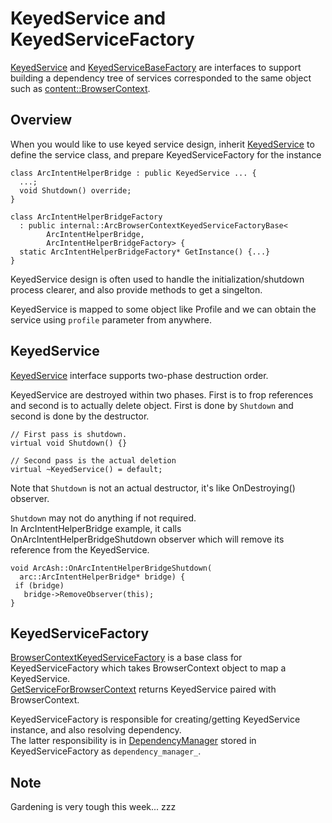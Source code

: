 # KeyedService and KeyedServiceFactory

[KeyedService](https://source.chromium.org/chromium/chromium/src/+/main:components/keyed_service/core/keyed_service.h;l=24;drc=f5bdc89c7395ed24f1b8d196a3bdd6232d5bf771) and [KeyedServiceBaseFactory](https://source.chromium.org/chromium/chromium/src/+/main:components/keyed_service/core/keyed_service_base_factory.h;l=31;drc=447e4fe9632d6680991223b97b9c489f7edbf56f) are interfaces to support building a dependency tree of services corresponded to the same object such as [content::BrowserContext](https://source.chromium.org/chromium/chromium/src/+/main:content/public/browser/browser_context.h;l=107;drc=9f831c2a0f5f38a330fd237eb0ac7fa4d2845053).

## Overview
When you would like to use keyed service design, inherit [KeyedService](https://source.chromium.org/chromium/chromium/src/+/main:components/keyed_service/core/keyed_service.h;l=24;drc=f5bdc89c7395ed24f1b8d196a3bdd6232d5bf771) to define the service class, and prepare KeyedServiceFactory for the instance
```cpp=
class ArcIntentHelperBridge : public KeyedService ... {
  ...;
  void Shutdown() override;
}

class ArcIntentHelperBridgeFactory
  : public internal::ArcBrowserContextKeyedServiceFactoryBase<
        ArcIntentHelperBridge,
        ArcIntentHelperBridgeFactory> {
  static ArcIntentHelperBridgeFactory* GetInstance() {...}          
}
```
KeyedService design is often used to handle the initialization/shutdown process clearer, and also provide methods to get a singelton.

KeyedService is mapped to some object like Profile and we can obtain the service using `profile` parameter from anywhere.

## KeyedService
[KeyedService](https://source.chromium.org/chromium/chromium/src/+/main:components/keyed_service/core/keyed_service.h;l=24;drc=f5bdc89c7395ed24f1b8d196a3bdd6232d5bf771) interface supports two-phase destruction order.  

KeyedService are destroyed within two phases.  First is to frop references and second is to actually delete object. First is done by `Shutdown` and second is done by the destructor.
```cpp=
// First pass is shutdown.
virtual void Shutdown() {}

// Second pass is the actual deletion
virtual ~KeyedService() = default;
```
Note that `Shutdown` is not an actual destructor, it's like OnDestroying() observer.

`Shutdown` may not do anything if not required.  
In ArcIntentHelperBridge example, it calls OnArcIntentHelperBridgeShutdown observer which will remove its reference from the KeyedService.
```cpp=
void ArcAsh::OnArcIntentHelperBridgeShutdown(
  arc::ArcIntentHelperBridge* bridge) {
 if (bridge)
   bridge->RemoveObserver(this);
}
```

## KeyedServiceFactory
[BrowserContextKeyedServiceFactory](https://source.chromium.org/chromium/chromium/src/+/main:components/keyed_service/content/browser_context_keyed_service_factory.h;l=31;drc=371515598109bf869e1acbe5ea67813fc1a4cc3d) is a base class for KeyedServiceFactory which takes BrowserContext object to map a KeyedService.  
[GetServiceForBrowserContext](https://source.chromium.org/chromium/chromium/src/+/main:components/keyed_service/content/browser_context_keyed_service_factory.h;l=107;drc=371515598109bf869e1acbe5ea67813fc1a4cc3d) returns KeyedService paired with BrowserContext.

KeyedServiceFactory is responsible for creating/getting KeyedService instance, and also resolving dependency.  
The latter responsibility is in [DependencyManager](https://source.chromium.org/chromium/chromium/src/+/main:components/keyed_service/core/dependency_manager.h;drc=85d0a1363092979464bf9ecbdfe03dba39bc8532) stored in KeyedServiceFactory as `dependency_manager_`.

## Note
Gardening is very tough this week... zzz
